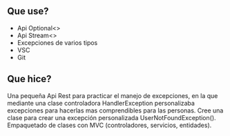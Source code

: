 ## Que use?
- Api Optional<>
- Api Stream<>
- Excepciones de varios tipos
- VSC
- Git

## Que hice?
Una pequeña Api Rest para practicar el manejo de excepciones, en la que mediante una clase controladora HandlerException
personalizaba excepciones para hacerlas mas comprendibles para las personas. Cree una clase para crear una excepción personalizada
UserNotFoundException(). Empaquetado de clases con MVC (controladores, servicios, entidades).
